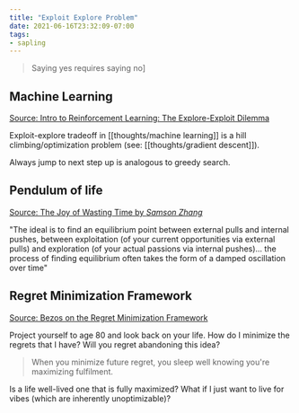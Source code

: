 ```yaml
---
title: "Exploit Explore Problem"
date: 2021-06-16T23:32:09-07:00
tags:
- sapling
---
```


> Saying yes requires saying no]

## Machine Learning
[Source: Intro to Reinforcement Learning: The Explore-Exploit Dilemma](https://towardsdatascience.com/intro-to-reinforcement-learning-the-explore-exploit-dilemma-463ceb004989)

Exploit-explore tradeoff in [[thoughts/machine learning]] is a hill climbing/optimization problem (see: [[thoughts/gradient descent]]).

Always jump to next step up is analogous to greedy search.

## Pendulum of life
[Source: The Joy of Wasting Time by *Samson Zhang*](https://www.samsonzhang.com/2021/01/26/the-joy-of-wasting-time-the-exploration-exploitation-tradeoff-of-life.html)

"The ideal is to find an equilibrium point between external pulls and internal pushes, between exploitation (of your current opportunities via external pulls) and exploration (of your actual passions via internal pushes)... the process of finding equilibrium often takes the form of a damped oscillation over time"

## Regret Minimization Framework
[Source: Bezos on the Regret Minimization Framework](https://www.youtube.com/watch?v=jwG_qR6XmDQ)

Project yourself to age 80 and look back on your life. How do I minimize the regrets that I have? Will you regret abandoning this idea?

> When you minimize future regret, you sleep well knowing you're maximizing fulfilment.

Is a life well-lived one that is fully maximized? What if I just want to live for vibes (which are inherently unoptimizable)?